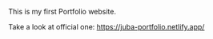 This is my first Portfolio website.

Take a look at official one:
https://juba-portfolio.netlify.app/
